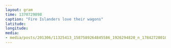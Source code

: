 ```yaml
---
layout: gram
time: 1370729898
caption: "Fire Islanders love their wagons"
latitude: 
longitude: 
media:
- media/posts/201306/11325413_1587589264845586_1926294820_n_17842728010000351.jpg
---
```

